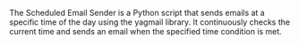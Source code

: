 The Scheduled Email Sender is a Python script that sends emails at a specific time of the day using the yagmail library. It continuously checks the current time and sends an email when the specified time condition is met.
